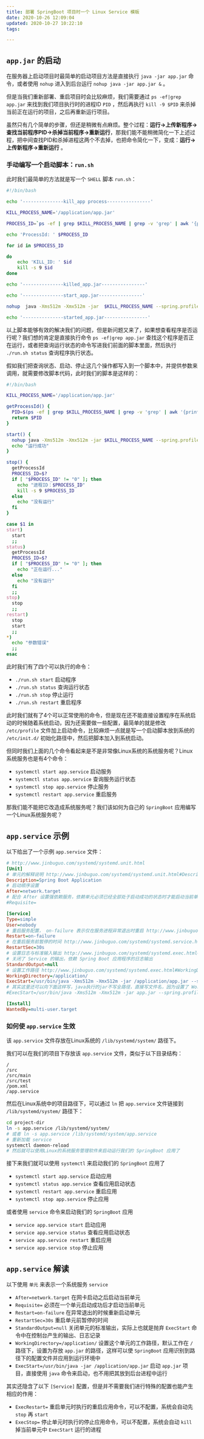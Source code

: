 ```yaml
---
title: 部署 SpringBoot 项目时一个 Linux Service 模板
date: 2020-10-26 12:09:04
updated: 2020-10-27 10:22:10
tags:

---
```


## `app.jar` 的启动

在服务器上启动项目时最简单的启动项目方法是直接执行 `java -jar app.jar` 命令，或者使用 `nohup` 进入到后台运行 `nohup java -jar app.jar &` 。

但是当我们重新部署、重启项目时会比较麻烦，我们需要通过 `ps -ef|grep app.jar` 来找到我们项目执行时的进程ID `PID` ，然后再执行 `kill -9 $PID` 来杀掉当前正在运行的项目，之后再重新运行项目。

虽然只有几个简单的步骤，但还是稍微有点麻烦。整个过程：**运行->上传新程序->查找当前程序PID->杀掉当前程序->重新运行**，那我们能不能稍微简化一下上述过程，把中间查找PID和杀掉进程这两个不去掉，也把命令简化一下，变成：**运行->上传新程序->重新运行** 。



### 手动编写一个启动脚本：`run.sh`

此时我们最简单的方法就是写一个 `SHELL` 脚本 `run.sh`：

```bash
#!/bin/bash

echo '---------------kill_app process----------------'

KILL_PROCESS_NAME='/application/app.jar'

PROCESS_ID=`ps -ef | grep $KILL_PROCESS_NAME | grep -v 'grep' | awk '{print $2}'`

echo 'ProcessId: ' $PROCESS_ID

for id in $PROCESS_ID

do
	echo 'KILL_ID: ' $id
	kill -s 9 $id	
done

echo '---------------killed_app.jar----------------'

echo '---------------start_app.jar----------------'

nohup  java -Xms512m -Xmx512m -jar  $KILL_PROCESS_NAME --spring.profiles.active=file  >/dev/null 2>&1 &

echo '---------------started_app.jar----------------'

```



以上脚本能够有效的解决我们的问题，但是新问题又来了，如果想查看程序是否运行呢？我们想的肯定是直接执行命令 `ps -ef|grep app.jar` 查找这个程序是否正在运行，或者把查询运行状态的命令写进我们前面的脚本里面，然后执行 `./run.sh status` 查询程序执行状态。

假如我们把查询状态、启动、停止这几个操作都写入到一个脚本中，并提供参数来调用，就需要修改脚本代码，此时我们的脚本是这样的：

```bash
#!/bin/bash

KILL_PROCESS_NAME='/application/app.jar'

getProcessId() {
  PID=$(ps -ef | grep $KILL_PROCESS_NAME | grep -v 'grep' | awk '{print $2}')
  return $PID
}

start() {
  nohup java -Xms512m -Xmx512m -jar $KILL_PROCESS_NAME --spring.profiles.active=file >/dev/null 2>&1 &
  echo "运行成功"
}

stop() {
  getProcessId
  PROCESS_ID=$?
  if [ "$PROCESS_ID" != "0" ]; then
    echo "进程ID：$PROCESS_ID"
    kill -s 9 $PROCESS_ID
  else
    echo "没有运行"
  fi
}

case $1 in
start)
  start
  ;;
status)
  getProcessId
  PROCESS_ID=$?
  if [ "$PROCESS_ID" != "0" ]; then
    echo "正在运行..."
  else
    echo "没有运行"
  fi
  ;;
stop)
  stop
  ;;
restart)
  stop
  start
  ;;
*)
  echo "参数错误"
  ;;
esac

```

此时我们有了四个可以执行的命令：

- `./run.sh start` 启动程序
- `./run.sh status` 查询运行状态
- `./run.sh stop` 停止运行
- `./run.sh restart` 重启程序

此时我们就有了4个可以正常使用的命令，但是现在还不能直接设置程序在系统启动的时候随着系统启动，因为还需要做一些配置，最简单的就是修改 `/etc/profile` 文件加上启动命令，比较麻烦一点就是写一个启动脚本放到系统的 `/etc/init.d/` 初始化路径中，然后把脚本加入到系统启动。

但同时我们上面的几个命令看起来是不是非常像Linux系统的系统服务呢？Linux系统服务也是有4个命令：

- `systemctl start app.service` 启动服务
- `systemctl status app.service` 查询服务运行状态
- `systemctl stop app.service` 停止服务
- `systemctl restart app.service` 重启服务

那我们能不能把它改造成系统服务呢？我们该如何为自己的 `SpringBoot` 应用编写一个Linux系统服务呢？



## `app.service` 示例

以下给出了一个示例 `app.service` 文件：

```ini
# http://www.jinbuguo.com/systemd/systemd.unit.html
[Unit]
# 单元的解释说明 http://www.jinbuguo.com/systemd/systemd.unit.html#Description=
Description=Spring Boot Application
# 启动顺序设置
After=network.target
# 配合 After 设置强依赖服务，依赖单元必须已经全部处于启动成功的状态时才能启动当前单元 http://www.jinbuguo.com/systemd/systemd.unit.html#Requisite=
#Requisite=

[Service]
Type=simple
User=nobody
# 重启服务配置， on-failure 表示仅在服务进程异常退出时重启 http://www.jinbuguo.com/systemd/systemd.service.html#Restart=
Restart=on-failure
# 在重启服务前暂停的时间 http://www.jinbuguo.com/systemd/systemd.service.html#RestartSec=
RestartSec=30s
# 设置日志与标准输入输出 http://www.jinbuguo.com/systemd/systemd.exec.html#StandardOutput=
# 关闭了 Service 的输出，依赖 Spring Boot 应用程序的日志输出
StandardOutput=null
# 设置工作路径 http://www.jinbuguo.com/systemd/systemd.exec.html#WorkingDirectory=
WorkingDirectory=/application/
ExecStart=/usr/bin/java -Xms512m -Xmx512m -jar /application/app.jar --spring.profiles.active=dev
# 其实这里还可以向下面这样写，java执行的jar不写全路径，直接写文件名，因为设置了 WorkingDirectory 会在该路径下找相应的文件
#ExecStart=/usr/bin/java -Xms512m -Xmx512m -jar app.jar --spring.profiles.active=dev

[Install]
WantedBy=multi-user.target

```



### 如何使 `app.service` 生效

该 `app.service` 文件存放在Linux系统的 `/lib/systemd/system/` 路径下。

我们可以在我们的项目下存放该 `app.service` 文件，类似于以下目录结构：

```
/
/src
/src/main
/src/test
/pom.xml
/app.service
```



然后在Linux系统中的项目路径下，可以通过 `ln` 把 `app.service` 文件链接到 `/lib/systemd/system/` 路径下：

```bash
cd project-dir
ln -s app.service /lib/systemd/system/
# 或者 ln -s app.service /lib/systemd/system/app.service
# 重新加载 service
systemctl daemon-reload
# 然后就可以使用Linux的系统服务管理软件来启动运行我们的 SpringBoot 应用了
```



接下来我们就可以使用 `systemctl` 来启动我们的 `SpringBoot` 应用了

- `systemctl start app.service` 启动应用
- `systemctl status app.service` 查看应用启动状态
- `systemctl restart app.service` 重启应用
- `systemctl stop app.service` 停止应用

或者使用 `service` 命令来启动我们的 `SpringBoot` 应用

- `service app.service start` 启动应用
- `service app.service status` 查看应用启动状态
- `service app.service restart` 重启应用
- `service app.service stop` 停止应用



## `app.service` 解读

以下使用 `单元` 来表示一个系统服务 `service` 

- `After=network.target` 在网卡启动之后启动当前单元
- `Requisite=` 必须在一个单元启动成功后才启动当前单元
- `Restart=on-failure` 在异常退出的时候重新启动单元
- `RestartSec=30s` 重启单元前暂停的时间
- `StandardOutput=null` 关闭单元的标准输出，实际上也就是抛弃 `ExecStart` 命令中在控制台产生的输出、日志记录
- `WorkingDirectory=/application/` 设置这个单元的工作路径，默认工作在 `/` 路径下，设置为存放 `app.jar` 的路径，这样可以使 `SpringBoot` 应用识别到路径下的配置文件并应用到运行环境中
- `ExecStart=/usr/bin/java -jar /application/app.jar` 启动 `app.jar` 项目，直接使用 `java` 命令来启动，也不用把其放到后台进程中运行

其实还隐含了以下 `[Service]` 配置，但是并不需要我们进行特殊的配置也能产生相应的作用：

- `ExecRestart=` 重启单元时执行的重启应用命令，可以不配置，系统会自动先 `stop` 再 `start`
- `ExecStop=` 停止单元时执行的停止应用命令，可以不配置，系统会自动 `kill` 掉当前单元中 `ExecStart` 运行的进程


